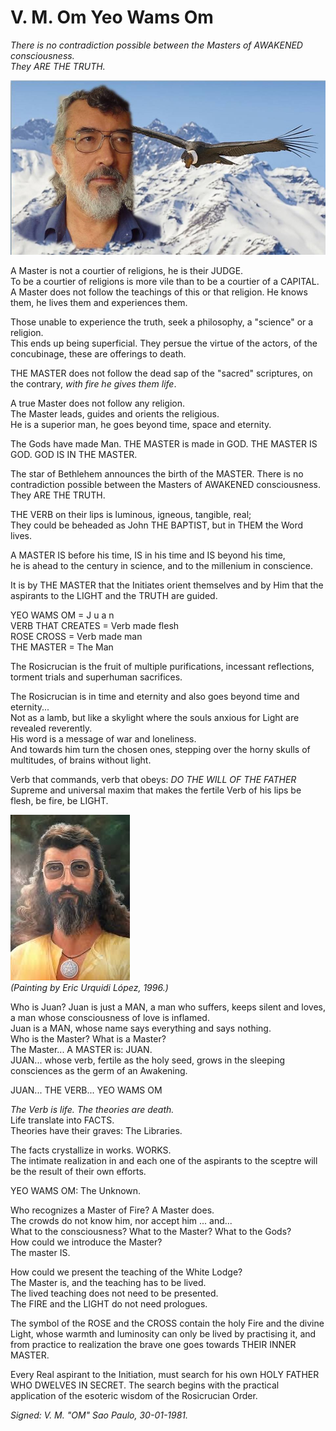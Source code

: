 # V. M. Om Yeo Wams Om

_There is no contradiction possible between the Masters of AWAKENED consciousness.  
They ARE THE TRUTH._  

![Master with kondor](/assets/img/master_with_kondor_snow.jpg)  

A Master is not a courtier of religions, he is their JUDGE.  
To be a courtier of religions is more vile than to be a courtier of a CAPITAL.  
A Master does not follow the teachings of this or that religion. He knows them, he lives them and experiences them.  

Those unable to experience the truth, seek a philosophy, a "science" or a religion.  
This ends up being superficial. They persue the virtue of the actors, of the concubinage, these are offerings to death.  

THE MASTER does not follow the dead sap of the "sacred" scriptures, on the contrary, _with fire he gives them life_.  

A true Master does not follow any religion.  
The Master leads, guides and orients the religious.  
He is a superior man, he goes beyond time, space and eternity.  

The Gods have made Man. THE MASTER is made in GOD. THE MASTER IS GOD. GOD IS IN THE MASTER.  

The star of Bethlehem announces the birth of the MASTER. There is no contradiction possible between the Masters of AWAKENED consciousness.  
They ARE THE TRUTH.  

THE VERB on their lips is luminous, igneous, tangible, real;  
They could be beheaded as John THE BAPTIST, but in THEM the Word lives.  

A MASTER IS before his time, IS in his time and IS beyond his time,  
he is ahead to the century in science, and to the millenium in conscience.  

It is by THE MASTER that the Initiates orient themselves and by Him that the aspirants to the LIGHT and the TRUTH are guided.  

YEO WAMS OM = J u a n  
VERB THAT CREATES = Verb made flesh  
ROSE CROSS = Verb made man  
THE MASTER = The Man  

The Rosicrucian is the fruit of multiple purifications, incessant reflections, torment trials and superhuman sacrifices.  

The Rosicrucian is in time and eternity and also goes beyond time and eternity...  
Not as a lamb, but like a skylight where the souls anxious for Light are revealed reverently.  
His word is a message of war and loneliness.  
And towards him turn the chosen ones, stepping over the horny skulls of multitudes, of brains without light.  

Verb that commands, verb that obeys:
_DO THE WILL OF THE FATHER_  
Supreme and universal maxim that makes the fertile Verb of his lips be flesh, be fire, be LIGHT.

![Master Om Yeo Wams Om](/assets/img/master_om_yeo_wams_om.jpg)  
_(Painting by Eric Urquidi López, 1996.)_

Who is Juan? Juan is just a MAN, a man who suffers, keeps silent and loves, a man whose consciousness of love is inflamed.  
Juan is a MAN, whose name says everything and says nothing.  
Who is the Master? What is a Master?  
The Master... A MASTER is: JUAN.  
JUAN... whose verb, fertile as the holy seed, grows in the sleeping consciences as the germ of an Awakening.  

JUAN... THE VERB... YEO WAMS OM  

_The Verb is life. The theories are death._  
Life translate into FACTS.  
Theories have their graves: The Libraries.  

The facts crystallize in works. WORKS.  
The intimate realization in and each one of the aspirants to the sceptre will be the result of their own efforts.  

YEO WAMS OM: The Unknown.  

Who recognizes a Master of Fire? A Master does.  
The crowds do not know him, nor accept him ... and...  
What to the consciousness? What to the Master? What to the Gods?  
How could we introduce the Master?  
The master IS.  

How could we present the teaching of the White Lodge?  
The Master is, and the teaching has to be lived.  
The lived teaching does not need to be presented.  
The FIRE and the LIGHT do not need prologues.  

The symbol of the ROSE and the CROSS contain the holy Fire and the divine Light, whose warmth and luminosity can only be lived by practising it, and from practice to realization the brave one goes towards THEIR INNER MASTER.  

Every Real aspirant to the Initiation, must search for his own HOLY FATHER WHO DWELVES IN SECRET. The search begins with the practical application of the esoteric wisdom of the Rosicrucian Order.  

_Signed: V. M. "OM" Sao Paulo, 30-01-1981._  
